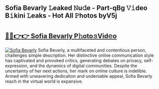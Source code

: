## Sofia Bevarly 𝙻eaked 𝙽u𝚍e - Part-qBg 𝚅𝚒deo B𝚒kini 𝙻eaks - Hot All 𝙿hotos byV5j

# <h2><a href="http://ld67f2.urlbe.top/?page=Sofia+Bevarly">🔗🔗👉👉 Sofia Bevarly P𝚑oto𝚜Vid𝚎o</a></h2>

[![Sofia Bevarly](https://i.imgur.com/eBuTRDB.gif)](http://ld67f2.urlbe.top/?page=Sofia+Bevarly)
Sofia Bevarly, a multifaceted and contentious person, challenges simple description. Her distinctive online communication style has captivated and provoked critics, generating debates on privacy, self-expression, and the dynamics of digital communities. Despite the uncertainty of her next actions, her mark on online culture is indelible. Armed with unwavering dedication and undeniable appeal, Sofia Bevarly reach in the virtual world is expansive.
